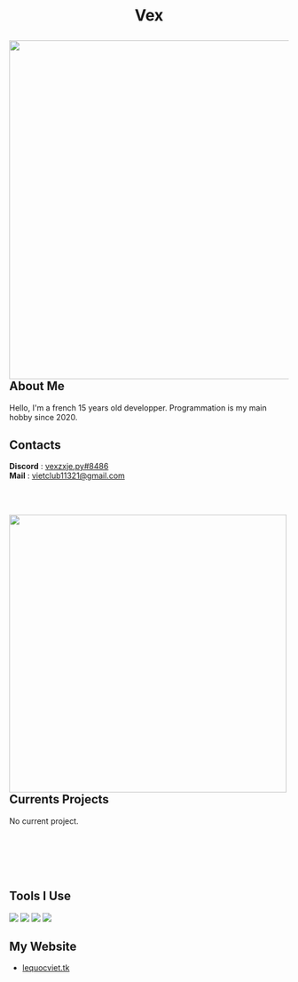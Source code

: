 # <p align="center">Vex</p>

<img align="right" src="https://github-readme-stats.vercel.app/api?username=vxsecurity-dev&show_icons=true&locale=en&theme=midnight-purple&hide_border=true" width="610"/>

## About Me
Hello, I'm a french 15 years old developper. Programmation is my main hobby since 2020.

## Contacts
**Discord** : [vexzxje.py#8486](https://discord.com/user/453842926691287040)
<br>
**Mail** : [vietclub11321@gmail.com](vietclub11321@gmail.com)

<br><br>

<img align="left" src="https://github-readme-streak-stats.herokuapp.com/?user=vxsecurity-dev&theme=midnight-purple&hide_border=true" width="500"/>

## Currents Projects
No current project.
<br><br><br><br><br><br>
  
## Tools I Use
[![](https://skillicons.dev/icons?i=python)](https://python.org)
[![](https://skillicons.dev/icons?i=vscode)](https://vscode.dev)
[![](https://skillicons.dev/icons?i=github)](https://github.com)
[![](https://skillicons.dev/icons?i=discord)](https://discord.com)

## My Website
* [lequocviet.tk](https://lequocviet.tk)
